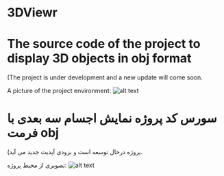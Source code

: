# 3DViewr
# The source code of the project to display 3D objects in obj format

(The project is under development and a new update will come soon.

A picture of the project environment:
![alt text](https://s6.uupload.ir/files/dfd_z9xp.png)


# سورس کد پروژه نمایش اجسام سه بعدی با فرمت obj 

(پروژه درحال توسعه است و بزودی آپدیت جدید می آید.

تصویری از محیط پروژه:
![alt text](https://s6.uupload.ir/files/dfd_z9xp.png)
